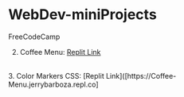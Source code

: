 # WebDev-miniProjects
FreeCodeCamp

 2. Coffee Menu: [Replit Link](https://Coffee-Menu.jerrybarboza.repl.co)
 <br>
 3. Color Markers CSS: [Replit Link]([https://Coffee-Menu.jerrybarboza.repl.co]
